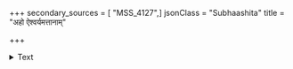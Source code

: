 +++
secondary_sources = [ "MSS_4127",]
jsonClass = "Subhaashita"
title = "अहो ऐश्वर्यमत्तानाम्"

+++

<details><summary>Text</summary>

अहो ऐश्वर्यमत्तानां मत्तानामिव मानिनाम्।  
असंबद्धा गिरो रूक्षाः कः सहेतानुशासिता॥
</details>
